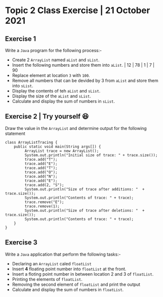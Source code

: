 # Topic 2 Class Exercise | 21 October 2021

## Exercise 1

Write a `Java` program for the following process:-

* Create 2 `ArrayList` named `aList` and `sList`.
* Insert the following numbers and store them into `aList`.
| 12 | 78 | 1 | 7 | 90
* Replace element at location `3` with `100`.
* Remove all numbers that can be devided by 3 from `aList` and store them into `sList`.
* Display the contents of teh `aList` and `sList`.
* Display the size of the `aList` and `sList`.
* Calculate and display the sum of numbers in `sList`.

## Exercise 2 | Try yourself :satisfied:

Draw the value in the `ArrayList` and determine output for the following statement
```
class ArrayListTracing { 
	public static void main(String args[]) { 
	     ArrayList trace = new ArrayList(); 
	     System.out.println("Initial size of trace: " + trace.size()); 
	     trace.add("T"); 
	     trace.add("E"); 
	     trace.add("T"); 
	     trace.add("O"); 
	     trace.add("N"); 
	     trace.add("E"); 
	     trace.add(2, "S"); 
	     System.out.println("Size of trace after additions: "  +  trace.size()); 
	     System.out.println("Contents of trace: " + trace); 
	     trace.remove("E"); 
	     trace.remove(1); 
	     System.out.println("Size of trace after deletions: "  +  trace.size()); 
	     System.out.println("Contents of trace: " + trace); 
	} 
}
```

## Exercise 3

Write a `Java` application that perform the following tasks:-

* Declaring an `ArrayList` caled `floatList`
* Insert **4** floating point number into `floatList` at the front.
* Insert a floting point number in between location 2 and 3 of `floatList`.
* Printing the elements of `floatList`.
* Removing the second element of `floatList` and print the output
* Calculate and display the sum of numbers in `floatList`.
